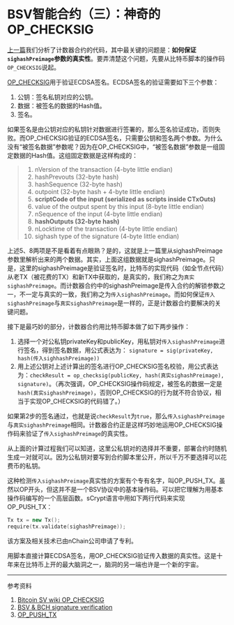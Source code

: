 # BSV智能合约（三）：神奇的OP_CHECKSIG

[上一篇](https://github.com/corper/bsv-smart-contract/blob/master/02-scrypt-code-analysis.md)我们分析了计数器合约的代码，其中最关键的问题是：**如何保证`sighashPreimage`参数的真实性**。要弄清楚这个问题，先要从比特币脚本的操作码`OP_CHECKSIG`说起。

[OP_CHECKSIG](https://wiki.bitcoinsv.io/index.php/OP_CHECKSIG)用于验证ECDSA签名。ECDSA签名的验证需要如下三个参数：

1. 公钥：签名私钥对应的公钥。
2. 数据：被签名的数据的Hash值。
3. 签名。

如果签名是由公钥对应的私钥针对数据进行签署的，那么签名验证成功，否则失败。而OP_CHECKSIG验证的ECDSA签名，只需要公钥和签名两个参数。为什么没有“被签名数据”参数呢？因为在OP_CHECKSIG中，“被签名数据”参数是一组固定数据的Hash值。这组固定数据是这样构成的：

> 1. nVersion of the transaction (4-byte little endian)
> 2. hashPrevouts (32-byte hash)
> 3. hashSequence (32-byte hash)
> 4. outpoint (32-byte hash + 4-byte little endian)
> 5. **scriptCode of the input (serialized as scripts inside CTxOuts)**
> 6. value of the output spent by this input (8-byte little endian)
> 7. nSequence of the input (4-byte little endian)
> 8. **hashOutputs (32-byte hash)**
> 9. nLocktime of the transaction (4-byte little endian)
> 10. sighash type of the signature (4-byte little endian)

上述5、8两项是不是看着有点眼熟？是的，这就是上一篇里从sighashPreimage参数里解析出来的两个数据。其实，上面这组数据就是sighashPreimage。只是，这里的sighashPreimage是验证签名时，比特币的实现代码（如全节点代码）从老TX（被花费的TX）和新TX中获取的，是真实的，我们称之为`真实sighashPreimage`。而计数器合约中的sighashPreimage是传入合约的解锁参数之一，不一定与真实的一致，我们称之为`传入sighashPreimage`。而如何保证`传入sighashPreimage`与`真实sighashPreimage`是一样的，正是计数器合约要解决的关键问题。



接下是最巧妙的部分，计数器合约用比特币脚本做了如下两步操作：

1. 选择一个对公私钥privateKey和publicKey，用私钥对`传入sighashPreimage`进行签名，得到签名数据，用公式表达为： `signature = sig(privateKey, hash(传入sighhashPreimage))`
2. 用上述公钥对上述计算出的签名进行OP_CHECKSIG签名校验，用公式表达为：`checkResult = op_checksig(publicKey, hash(真实sighashPreimage), signature)`。（再次强调，OP_CHECKSIG操作码规定，被签名的数据一定是`hash(真实sighashPreimage)`，否则OP_CHECKSIG的行为就不符合协议，相当于实现OP_CHECKSIG的代码错了。）

如果第2步的签名通过，也就是说`checkResult`为`true`，那么`传入sighashPreimage`与`真实sighashPreimage`相同。计数器合约正是这样巧妙地运用OP_CHECKSIG操作码来验证了`传入sighashPreimage`的真实性。

从上面的计算过程我们可以知道，这里公私钥对的选择并不重要，部署合约时随机生成一对就可以。因为公私钥对要写到合约脚本里公开，所以千万不要选择可以花费币的私钥。



这种检测`传入sighashPreimage`真实性的方案有个专有名字，叫OP_PUSH_TX。虽然以OP开头，但这并不是一个BSV协议中的基本操作码。可以把它理解为用基本操作码编写的一个高层函数。sCrypt语言中用如下两行代码来实现OP_PUSH_TX：

```c++
Tx tx = new Tx();
require(tx.validate(sighashPreimage));
```

该方案及相关技术已由nChain公司申请了专利。



用脚本直接计算ECDSA签名，用OP_CHECKSIG验证传入数据的真实性。这是十年来在比特币上开的最大脑洞之一，脑洞的另一端也许是一个新的宇宙。

----

参考资料

1. [Bitcoin SV wiki OP_CHECKSIG](https://wiki.bitcoinsv.io/index.php/OP_CHECKSIG)
2. [BSV & BCH signature verification](https://github.com/bitcoin-sv/bitcoin-sv/blob/master/doc/abc/replay-protected-sighash.md#digest-algorithm)
3. [OP_PUSH_TX](https://medium.com/@xiaohuiliu/op-push-tx-3d3d279174c1)